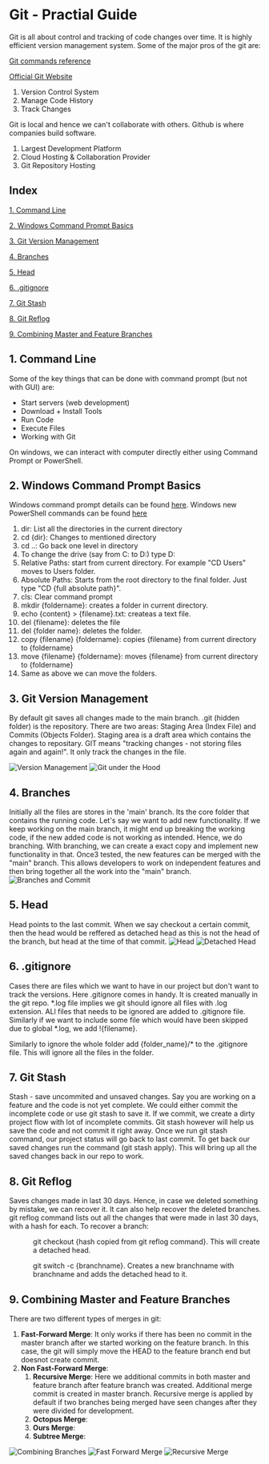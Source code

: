 # Git - Practial Guide
<p>Git is all about control and tracking of code changes over time. It is highly efficient version management system. Some of the major pros of the git are:</p>

[Git commands reference](https://git-scm.com/docs)

[Official Git Website](https://git-scm.com/)

<ol>
<li>Version Control System</li>
<li>Manage Code History</li>
<li>Track Changes</li>
</ol>

Git is local and hence we can't collaborate with others. Github is where companies build software. 

<ol>
<li>Largest Development Platform</li>
<li>Cloud Hosting & Collaboration Provider</li>
<li>Git Repository Hosting</li>
</ol>

<h2><a id="index">Index</a></h2>

[1. Command Line](#commandline)

[2. Windows Command Prompt Basics](#windowscommandprompt)

[3. Git Version Management](#versionmanagement)

[4. Branches](#branches)

[5. Head](#head) 

[6. .gitignore](#gitignore)

[7. Git Stash](#gitstash)

[8. Git Reflog](#gitreflog)

[9. Combining Master and Feature Branches](#combiningbranches)

<h2><a id="commandline">1. Command Line</a></h2>

Some of the key things that can be done with command prompt (but not with GUI) are:
<ul>
<li>Start servers (web development)</li>
<li>Download + Install Tools</li>
<li>Run Code</li>
<li>Execute Files</li>
<li>Working with Git</li>
</ul>

On windows, we can interact with computer directly either using Command Prompt or PowerShell.


<h2><a id="windowscommandprompt">2. Windows Command Prompt Basics</a></h2>

Windows command prompt details can be found [here](https://docs.microsoft.com/en-us/windows-server/administration/windows-commands/windows-commands). Windows new PowerShell commands can be found [here](https://docs.microsoft.com/en-us/powershell/scripting/overview?view=powershell-7)

<ol>
<li>dir: List all the directories in the current directory</li>
<li>cd {dir}: Changes to mentioned directory</li>
<li>cd ..: Go back one level in directory</li>
<li>To change the drive (say from C: to D:) type D:</li>
<li>Relative Paths: start from current directory. For example "CD Users" moves to Users folder.</li>
<li>Absolute Paths: Starts from the root directory to the final folder. Just type "CD {full absolute path}".</li>
<li>cls: Clear command prompt</li>
<li>mkdir {foldername}: creates a folder in current directory.</li>
<li>echo {content} > {filename}.txt: createas a text file.</li>
<li>del {filename}: deletes the file</li>
<li>del {folder name}: deletes the folder.</li>
<li>copy {filename} {foldername}: copies {filename} from current directory to {foldername}</li>
<li>move {filename} {foldername}: moves {filename} from current directory to {foldername}</li>
<li>Same as above we can move the folders.</li>
</ol>


<h2><a id="versionmanagement">3. Git Version Management</a></h2>

By default git saves all changes made to the main branch. .git (hidden folder) is the repository. There are two areas: Staging Area (Index File) and Commits (Objects Folder). Staging area is a draft area which contains the changes to repositary. GIT means "tracking changes - not storing files again and again!". It only track the changes in the file. 

<img src="./Images/01_version_management.png" alt="Version Management"/>

<img src="./Images/02_git_under_the_hood.png" alt="Git under the Hood"/>


<h2><a id="branches">4. Branches</a></h2>
Initially all the files are stores in the 'main' branch. Its the core folder that contains the running code. Let's say we want to add new functionality. If we keep working on the main branch, it might end up breaking the working code, if the new added code is not working as intended. Hence, we do branching. With branching, we can create a exact copy and implement new functionality in that. Once3 tested, the new features can be merged with the "main" branch. This allows developers to work on independent features and then bring together all the work into the "main" branch.

<img src="./Images/03_branches_and_commit.png" alt="Branches and Commit"/>


<h2><a id="head">5. Head</a></h2>
Head points to the last commit. When we say checkout a certain commit, then the head would be reffered as detached head as this is not the head of the branch, but head at the time of that commit.

<img src="./Images/04_head.png" alt="Head"/>

<img src="./Images/05_detached_head.png" alt="Detached Head"/>


<h2><a id="gitignore">6. .gitignore</a></h2>

Cases there are files which we want to have in our project but don't want to track the versions. Here .gitignore comes in handy. It is created manually in the git repo. *.log file implies we git should ignore all files with .log extension. ALl files that needs to be ignored are added to .gitignore file. Similarly if we want to include some file which would have been skipped due to global *.log, we add !{filename}. 

Similarly to ignore the whole folder add {folder_name}/* to the .gitignore file. This will ignore all the files in the folder.


<h2><a id="gitstash">7. Git Stash</a></h2>
Stash - save uncommited and unsaved changes. Say you are working on a feature and the code is not yet complete. We could either commit the incomplete code or use git stash to save it. If we commit, we create a dirty project flow with lot of incomplete commits. Git stash however will help us save the code and not commit it right away. Once we run git stash command, our project status will go back to last commit. To get back our saved changes run the command (git stash apply). This will bring up all the saved changes back in our repo to work.


<h2><a id="gitreflog">8. Git Reflog</a></h2>
Saves changes made in last 30 days. Hence, in case we deleted something by mistake, we can recover it. It can also help recover the deleted branches. git reflog command lists out all the changes that were made in last 30 days, with a hash for each. To recover a branch:

<ul>
<ol>git checkout {hash copied from git reflog command}. This will create a detached head.</ol>
<ol>git switch -c {branchname}. Creates a new branchname with branchname and adds the detached head to it.</ol>
</ul>


<h2><a id="combiningbranches">9. Combining Master and Feature Branches</a></h2>

There are two different types of merges in git:
<ol>
<li><b>Fast-Forward Merge</b>: It only works if there has been no commit in the master branch after we started working on the feature branch. In this case, the git will simply move the HEAD to the feature branch end but doesnot create commit.</li>
<li><b>Non Fast-Forward Merge</b>: <ol>
<li><b>Recursive Merge</b>: Here we additional commits in both master and feature branch after feature branch was created. Additional merge commit is created in master branch. Recursive merge is applied by default if two branches being merged have seen changes after they were divided for development.</li>
<li><b>Octopus Merge</b>: </li>
<li><b>Ours Merge</b>: </li>
<li><b>Subtree Merge</b>: </li>
</ol></li>
</ol>


<img src="./Images/06_combining_branches.png" alt="Combining Branches"/>

<img src="./Images/07_fast_forward_merge.png" alt="Fast Forward Merge"/>

<img src="./Images/08_recursive_merge.png" alt="Recursive Merge"/>


<h2><a id=""></a></h2>






<h2><a id=""></a></h2>






<h2><a id=""></a></h2>






<h2><a id=""></a></h2>
